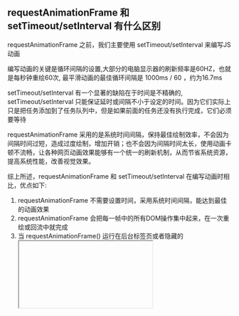 ## requestAnimationFrame 和 setTimeout/setInterval 有什么区别
requestAnimationFrame 之前，我们主要使用 setTimeout/setInterval 来编写JS动画

编写动画的关键是循环间隔的设置,大部分的电脑显示器的刷新频率是60HZ，也就是每秒钟重绘60次, 最平滑动画的最佳循环间隔是 1000ms / 60 ，约为16.7ms

setTimeout/setInterval 有一个显著的缺陷在于时间是不精确的, setTimeout/setInterval 只能保证延时或间隔不小于设定的时间。因为它们实际上只是把任务添加到了任务队列中，但是如果前面的任务还没有执行完成，它们必须要等待

requestAnimationFrame 采用的是系统时间间隔，保持最佳绘制效率，不会因为间隔时间过短，造成过度绘制，增加开销；也不会因为间隔时间太长，使用动画卡顿不流畅，让各种网页动画效果能够有一个统一的刷新机制，从而节省系统资源，提高系统性能，改善视觉效果。

综上所述，requestAnimationFrame 和 setTimeout/setInterval 在编写动画时相比，优点如下:
1. requestAnimationFrame 不需要设置时间，采用系统时间间隔，能达到最佳的动画效果
2. requestAnimationFrame 会把每一帧中的所有DOM操作集中起来，在一次重绘或回流中就完成
3. 当 requestAnimationFrame() 运行在后台标签页或者隐藏的 <iframe> 里时，requestAnimationFrame() 会被暂停调用以提升性能和电池寿命（大多数浏览器中）
